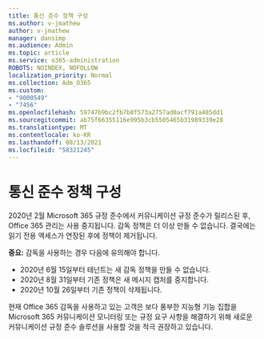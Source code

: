 ```yaml
---
title: 통신 준수 정책 구성
ms.author: v-jmathew
author: v-jmathew
manager: dansimp
ms.audience: Admin
ms.topic: article
ms.service: o365-administration
ROBOTS: NOINDEX, NOFOLLOW
localization_priority: Normal
ms.collection: Adm_O365
ms.custom:
- "9000549"
- "7456"
ms.openlocfilehash: 59747b9bc2fb7b8f573a2757ad0acf791a485dd1
ms.sourcegitcommit: ab75f66355116e995b3cb5505465b31989339e28
ms.translationtype: MT
ms.contentlocale: ko-KR
ms.lasthandoff: 08/13/2021
ms.locfileid: "58321245"
---
```

# <a name="configure-communication-compliance-policies"></a>통신 준수 정책 구성

2020년 2월 Microsoft 365 규정 준수에서 커뮤니케이션 규정 준수가 릴리스된 후, Office 365 관리는 사용 중지됩니다. 감독 정책은 더 이상 만들 수 없습니다. 결국에는 읽기 전용 액세스가 연장된 후에 정책이 제거됩니다.

**중요:** 감독을 사용하는 경우 다음에 유의해야 합니다.

- 2020년 6월 15일부터 테넌트는 새 감독 정책을 만들 수 없습니다.
- 2020년 8월 31일부터 기존 정책은 새 메시지 캡처를 중지합니다.
- 2020년 10월 26일부터 기존 정책이 삭제됩니다.

현재 Office 365 감독을 사용하고 있는 고객은 보다 풍부한 지능형 기능 집합을 Microsoft 365 커뮤니케이션 모니터링 또는 규정 요구 사항을 해결하기 위해 새로운 커뮤니케이션 규정 준수 솔루션을 사용할 것을 적극 권장하고 있습니다. [](https://go.microsoft.com/fwlink/?linkid=2128593)
